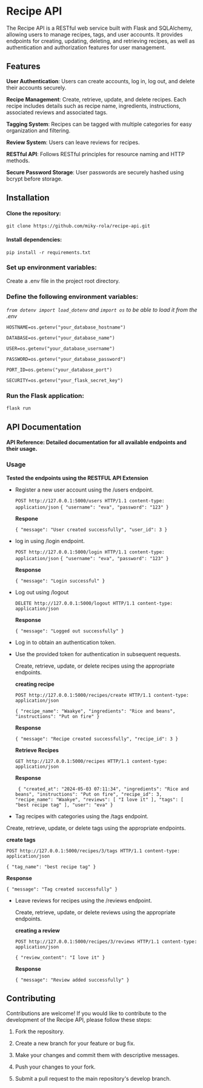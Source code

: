 # Recipe API

The Recipe API is a RESTful web service built with Flask and SQLAlchemy, allowing users to manage recipes, tags, and user accounts. It provides endpoints for creating, updating, deleting, and retrieving recipes, as well as authentication and authorization features for user management.

## Features

**User Authentication**: Users can create accounts, log in, log out, and delete their accounts securely.

**Recipe Management**: Create, retrieve, update, and delete recipes. Each recipe includes details such as recipe name, ingredients, instructions, associated reviews and associated tags.

**Tagging System**: Recipes can be tagged with multiple categories for easy organization and filtering.

**Review System**: Users can leave reviews for recipes.

**RESTful API**: Follows RESTful principles for resource naming and HTTP methods.

**Secure Password Storage**: User passwords are securely hashed using bcrypt before storage.

## Installation

#### Clone the repository:

`git clone https://github.com/miky-rola/recipe-api.git`


#### Install dependencies:

`pip install -r requirements.txt`


### Set up environment variables:

Create a .env file in the project root directory.


### Define the following environment variables:

*`from dotenv import load_dotenv` and `import os` to be able to load it from the .env*

`HOSTNAME=os.getenv("your_database_hostname")`

`DATABASE=os.getenv("your_database_name")`

`USER=os.getenv("your_database_username")`

`PASSWORD=os.getenv("your_database_password")`

`PORT_ID=os.getenv("your_database_port")`

`SECURITY=os.getenv("your_flask_secret_key")`


### Run the Flask application:

`flask run`


## API Documentation

#### API Reference: Detailed documentation for all available endpoints and their usage.

### Usage

 **Tested the endpoints using the RESTFUL API Extension**

- Register a new user account using the /users endpoint.
    
  `POST http://127.0.0.1:5000/users HTTP/1.1
    content-type: application/json`
  `{
      "username": "eva",
      "password": "123"
  }`
  
  **Respone**
  
  `{
    "message": "User created successfully",
    "user_id": 3
  }`
  
- log in using  /login endpoint.
  
    `POST http://127.0.0.1:5000/login HTTP/1.1
  content-type: application/json`
  `{
      "username": "eva",
      "password": "123"
  }`
  
  **Response**
  
  `{
    "message": "Login successful"
  }`

- Log out using /logout
 
  `DELETE http://127.0.0.1:5000/logout HTTP/1.1
  content-type: application/json`
  
  **Response**
  
  `{
  "message": "Logged out successfully"
  }`
  
- Log in to obtain an authentication token.

- Use the provided token for authentication in subsequent requests.

  Create, retrieve, update, or delete recipes using the appropriate endpoints.
  
  **creating recipe**
  
    `POST http://127.0.0.1:5000/recipes/create HTTP/1.1
    content-type: application/json`
  
  `{
      "recipe_name": "Waakye",
      "ingredients": "Rice and beans",
      "instructions": "Put on fire"
  }`
  
  **Response**
  
  `{
    "message": "Recipe created successfully",
    "recipe_id": 3
  }`

   **Retrieve Recipes**
  
    `GET http://127.0.0.1:5000/recipes HTTP/1.1
      content-type: application/json`

  **Response**
  
  ` {
      "created_at": "2024-05-03 07:11:34",
      "ingredients": "Rice and beans",
      "instructions": "Put on fire",
      "recipe_id": 3,
      "recipe_name": "Waakye",
      "reviews": [
        "I love it"
      ],
      "tags": [
        "best recipe tag"
      ],
      "user": "eva"
    }`
  

- Tag recipes with categories using the /tags endpoint.

 Create, retrieve, update, or delete tags using the appropriate endpoints.
 
 **create tags**
 
 `POST http://127.0.0.1:5000/recipes/3/tags HTTP/1.1
  content-type: application/json`

`{
    "tag_name": "best recipe tag"
}`

**Response**

`{
  "message": "Tag created successfully"
}`
 

- Leave reviews for recipes using the /reviews endpoint.

   Create, retrieve, update, or delete reviews using the appropriate endpoints.
  
   **creating a review**
  
   `POST http://127.0.0.1:5000/recipes/3/reviews HTTP/1.1
    content-type: application/json`
  
  `{
      "review_content": "I love it"
  }`
  
  **Response**
  
  `{
    "message": "Review added successfully"
  }`


## Contributing

Contributions are welcome! If you would like to contribute to the development of the Recipe API, please follow these steps:

1. Fork the repository.

2. Create a new branch for your feature or bug fix.

3. Make your changes and commit them with descriptive messages.

3. Push your changes to your fork.

4. Submit a pull request to the main repository's develop branch.
